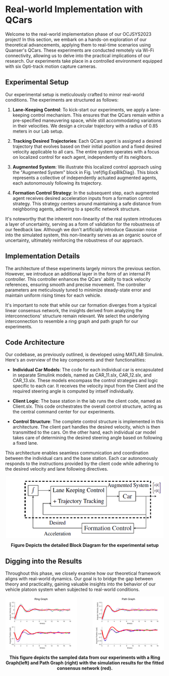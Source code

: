 
# Real-world Implementation with QCars

Welcome to the real-world implementation phase of our OCJSYS2023 project! In this section, we embark on a hands-on exploration of our theoretical advancements, applying them to real-time scenarios using Quanser's QCars. These experiments are conducted remotely via Wi-Fi connectivity, allowing us to delve into the practical implications of our research. Our experiments take place in a controlled environment equipped with six Opti-track motion capture cameras.

## Experimental Setup

Our experimental setup is meticulously crafted to mirror real-world conditions. The experiments are structured as follows:

1. **Lane-Keeping Control**: To kick-start our experiments, we apply a lane-keeping control mechanism. This ensures that the QCars remain within a pre-specified maneuvering space, while still accommodating variations in their velocities. We design a circular trajectory with a radius of 0.85 meters in our Lab setup.

2. **Tracking Desired Trajectories**: Each QCars agent is assigned a desired trajectory that evolves based on their initial position and a fixed desired velocity applicable to all cars. The entire system operates with a focus on localized control for each agent, independently of its neighbors.

3. **Augmented System**: We illustrate this localized control approach using the "Augmented System" block in Fig. \ref{fig:ExpBlkDiag}. This block represents a collective of independently actuated augmented agents, each autonomously following its trajectory.

4. **Formation Control Strategy**: In the subsequent step, each augmented agent receives desired acceleration inputs from a formation control strategy. This strategy centers around maintaining a safe distance from neighboring agents, adhering to a specific network structure.

It's noteworthy that the inherent non-linearity of the real system introduces a layer of uncertainty, serving as a form of validation for the robustness of our feedback law. Although we don't artificially introduce Gaussian noise into the simulated system, this non-linearity serves as an organic source of uncertainty, ultimately reinforcing the robustness of our approach.

## Implementation Details

The architecture of these experiments largely mirrors the previous section. However, we introduce an additional layer in the form of an internal PI controller. This controller enhances the QCars' ability to track velocity references, ensuring smooth and precise movement. The controller parameters are meticulously tuned to minimize steady-state error and maintain uniform rising times for each vehicle.

It's important to note that while our car formation diverges from a typical linear consensus network, the insights derived from analyzing the interconnections' structure remain relevant. We select the underlying interconnection to resemble a ring graph and path graph for our experiments. 


## Code Architecture

Our codebase, as previously outlined, is developed using MATLAB Simulink. Here's an overview of the key components and their functionalities:

- **Individual Car Models**: The code for each individual car is encapsulated in separate Simulink models, named as CAR_11.slx, CAR_12.slx, and CAR_13.slx. These models encompass the control strategies and logic specific to each car. It receives the velocity input from the Client and the required steering angle is computed by intself individually.

- **Client Logic**: The base station in the lab runs the client code, named as Client.slx. This code orchestrates the overall control structure, acting as the central command center for our experiments.

- **Control Structure**: The complete control structure is implemented in this architecture. The client part handles the desired velocity, which is then transmitted to the cars. On the other hand, each individual car model takes care of determining the desired steering angle based on following a fixed lane.

This architecture enables seamless communication and coordination between the individual cars and the base station. Each car autonomously responds to the instructions provided by the client code while adhering to the desired velocity and lane following directives.

<p align="center">
<img src="Resources/Block_Diagram.png" alt="Block_Diagram.png"
title="Block_Diagram.png" width="500" align="middle" />
</p>




<p  align="center"> <b> Figure Depicts the detailed Block Diagram for the experimental setup <br> </b> </p>

## Digging into the Results

Throughout this phase, we closely examine how our theoretical framework aligns with real-world dynamics. Our goal is to bridge the gap between theory and practicality, gaining valuable insights into the behavior of our vehicle platoon system when subjected to real-world conditions.


<div style="display: flex; justify-content: space-between;">
  <img src="Resources/Ring_Graph_3Nodes.png" alt="Ring_3" title="Ring_3" width="45%">
  <img src="Resources/Path_Graph_3Nodes.png" alt="Path_3" title="Path_3" width="45%">
</div>

<p  align="center"> <b> This figure depicts the sampled data from our experiments with a Ring Graph(left)  and Path Graph (right) with the simulation results for the fitted consensus network (red). <br> </b> </p>

